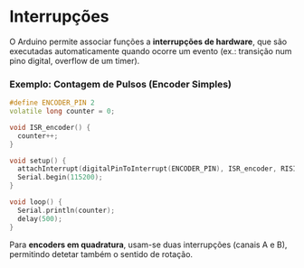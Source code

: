# Interrupções

O Arduino permite associar funções a **interrupções de hardware**, que são executadas automaticamente quando ocorre um evento (ex.: transição num pino digital, overflow de um timer).

### Exemplo: Contagem de Pulsos (Encoder Simples)

```cpp
#define ENCODER_PIN 2
volatile long counter = 0;

void ISR_encoder() {
  counter++;
}

void setup() {
  attachInterrupt(digitalPinToInterrupt(ENCODER_PIN), ISR_encoder, RISING);
  Serial.begin(115200);
}

void loop() {
  Serial.println(counter);
  delay(500);
}
```

 Para **encoders em quadratura**, usam-se duas interrupções (canais A e B), permitindo detetar também o sentido de rotação.


